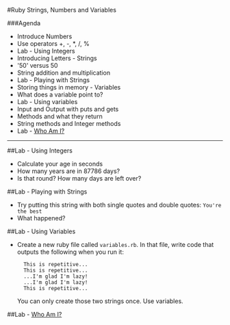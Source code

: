 #Ruby Strings, Numbers and Variables

###Agenda

* Introduce Numbers
* Use operators +, -, *, /, %
* Lab - Using Integers
* Introducing Letters - Strings
* '50' versus 50
* String addition and multiplication
* Lab - Playing with Strings
* Storing things in memory - Variables
* What does a variable point to?
* Lab - Using variables
* Input and Output with puts and gets
* Methods and what they return
* String methods and Integer methods
* Lab - [Who Am I?](who_am_i.md)

---

##Lab - Using Integers

- Calculate your age in seconds
- How many years are in 87786 days?
- Is that round? How many days are left over?

##Lab - Playing with Strings

- Try putting this string with both single quotes and double quotes: `You're the best`
- What happened?

##Lab - Using Variables

- Create a new ruby file called `variables.rb`. In that file, write code that outputs the following when you run it:

    ```
      This is repetitive...
      This is repetitive...
      ...I'm glad I'm lazy!
      ...I'm glad I'm lazy!
      This is repetitive...
    ```

    You can only create those two strings once. Use variables.

##Lab - [Who Am I?](who_am_i.md)
